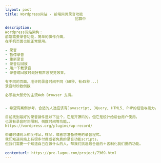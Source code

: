 ```yaml
---                
layout: post       
title: Wordpress网站 - 前端网页录音功能
                                招募中
           
description: 
Wordpress网站架构：
前端需要录音功能，简单的操作介面，
在手机页面也能正常使用。

- 录音
- 暂停录音
- 重新录音
- 录音后回放
- 用户下载录音
- 录音或回放时最好有声波视觉效果。

有不同的页面，准许的录音时间不同（60秒，有45秒...)
录音时秒数倒数

必须被大部分的主流Web Browser 支持。


- 希望有案例参考，合适的人选应该有Javascript, JQuery, HTML5, PHP的经验与能力。

目前找到最好的录音插件是以下这个，它是开源码的，但它是设计给后台用户使用，
也没有录音时间限制，倒数时间等功能，。
https://wordpress.org/plugins/wp-record/

申请时请附上相关作品，样品，或者您准备使用的录音程式。
我们知道网站上有很多付费或者免费的录音功能scripts，
但我们需要一个知道自己在做什么的人，帮我们挑选最合适的＋客制化我们要的功能。
     
contenturl: https://pro.lagou.com/project/7369.html      
---                 
```

